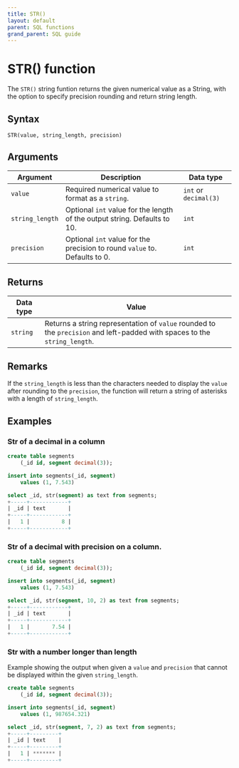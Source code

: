 ```yaml
---
title: STR()
layout: default
parent: SQL functions
grand_parent: SQL guide
---
```


# STR() function

The `STR()` string funtion returns the given numerical value as a String, with the option to specify precision rounding and return string length.

## Syntax

```
STR(value, string_length, precision)
```

## Arguments


| Argument | Description | Data type |
|---|---|---|
| `value` | Required numerical value to format as a `string`. | `int` or `decimal(3)` |
| `string_length` | Optional `int` value for the length of the output string. Defaults to 10. | `int` |
| `precision` | Optional `int` value for the precision to round `value` to. Defaults to 0. | `int` |


## Returns

| Data type | Value |
|---|---|
| `string` | Returns a string representation of `value` rounded to the `precision` and left-padded with spaces to the `string_length`. |

## Remarks
If the `string_length` is less than the characters needed to display the `value` after rounding to the `precision`, the function will return a string of asterisks with a length of `string_length`.

## Examples

### Str of a decimal in a column

```sql
create table segments
    (_id id, segment decimal(3));

insert into segments(_id, segment)
    values (1, 7.543)

select _id, str(segment) as text from segments;
+-----+------------+
| _id | text       |
+-----+------------+
|   1 |          8 |
+-----+------------+
```

### Str of a decimal with precision on a column.

```sql
create table segments
    (_id id, segment decimal(3));

insert into segments(_id, segment)
    values (1, 7.543)

select _id, str(segment, 10, 2) as text from segments;
+-----+------------+
| _id | text       |
+-----+------------+
|   1 |       7.54 |
+-----+------------+
```

### Str with a number longer than length
Example showing the output when given a `value` and `precision` that cannot be displayed within the given `string_length`.

```sql
create table segments
    (_id id, segment decimal(3));

insert into segments(_id, segment)
    values (1, 987654.321)

select _id, str(segment, 7, 2) as text from segments;
+-----+---------+
| _id | text    |
+-----+---------+
|   1 | ******* |
+-----+---------+
```


